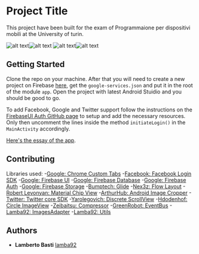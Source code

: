 # Project Title

This project have been built for the exam of Programmaione per dispositivi mobili at the University of turin.

![alt text](https://github.com/lamba92/projector/stuff/1.jpg)![alt text](https://github.com/lamba92/projector/stuff/2.jpg)
![alt text](https://github.com/lamba92/projector/stuff/3.jpg)![alt text](https://github.com/lamba92/projector/stuff/4.jpg)

## Getting Started

Clone the repo on your machine. After that you will need to create a new project on Firebase [here](https://firebase.google.com/), get the `google-services.json` and put it in the root of the module `app`. Open the project with latest Android Stuidio and you should be good to go.

To add Facebook, Google and Twitter support follow the instructions on the [FirebaseUI Auth GitHub page](https://github.com/firebase/FirebaseUI-Android/blob/master/auth/README.md#identity-provider-configuration) to setup and add the necessary resources.
Only then uncomment the lines inside the method `initiateLogin()` in the `MainActivity` accordingly.

[Here's the essay of the app](https://github.com/lamba92/projector/stuff/relazione.pdf).

## Contributing

Libraries used:
    -[Google: Chrome Custom Tabs](https://developer.chrome.com/multidevice/android/customtabs)
    -[Facebook: Facebook Login SDK](https://developers.facebook.com/docs/facebook-login/android)
    -[Google: Firebase UI](https://github.com/firebase/FirebaseUI-Android)
    -[Google: Firebase Database](https://firebase.google.com/)
    -[Google: Firebase Auth](https://firebase.google.com/)
    -[Google: Firebase Storage](https://firebase.google.com/)
    -[Bumptech: Glide](https://github.com/bumptech/glide)
    -[Nex3z: Flow Layout](https://github.com/nex3z/FlowLayout)
    -[Robert Levonyan: Material Chip View](https://github.com/robertlevonyan/materialChipView)
    -[ArthurHub: Android Image Cropper](https://github.com/ArthurHub/Android-Image-Cropper)
    -[Twitter: Twitter core SDK](https://github.com/twitter/twitter-kit-android)
    -[Yarolegovich: Discrete ScrollView](https://github.com/yarolegovich/DiscreteScrollView)
    -[Hdodenhof: Circle ImageView](https://github.com/hdodenhof/CircleImageView)
    -[Zeibaitsu: Compressor](https://github.com/zetbaitsu/Compressor)
    -[GreenRobot: EventBus](http://greenrobot.org/eventbus/)
    -[Lamba92: ImagesAdapter](https://github.com/lamba92/imagesAdapter)
    -[Lamba92: Utils](https://github.com/lamba92/Utils)

## Authors

* **Lamberto Basti** [lamba92](https://github.com/lamba92)
